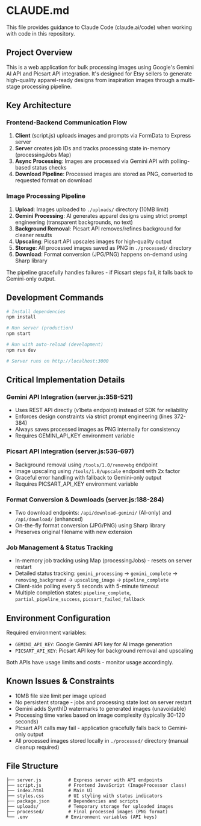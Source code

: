 # CLAUDE.md

This file provides guidance to Claude Code (claude.ai/code) when working with code in this repository.

## Project Overview

This is a web application for bulk processing images using Google's Gemini AI API and Picsart API integration. It's designed for Etsy sellers to generate high-quality apparel-ready designs from inspiration images through a multi-stage processing pipeline.

## Key Architecture

### Frontend-Backend Communication Flow
1. **Client** (script.js) uploads images and prompts via FormData to Express server
2. **Server** creates job IDs and tracks processing state in-memory (processingJobs Map)
3. **Async Processing**: Images are processed via Gemini API with polling-based status checks
4. **Download Pipeline**: Processed images are stored as PNG, converted to requested format on download

### Image Processing Pipeline
1. **Upload**: Images uploaded to `./uploads/` directory (10MB limit)
2. **Gemini Processing**: AI generates apparel designs using strict prompt engineering (transparent backgrounds, no text)
3. **Background Removal**: Picsart API removes/refines background for cleaner results
4. **Upscaling**: Picsart API upscales images for high-quality output
5. **Storage**: All processed images saved as PNG in `./processed/` directory
6. **Download**: Format conversion (JPG/PNG) happens on-demand using Sharp library

The pipeline gracefully handles failures - if Picsart steps fail, it falls back to Gemini-only output.

## Development Commands

```bash
# Install dependencies
npm install

# Run server (production)
npm start

# Run with auto-reload (development)
npm run dev

# Server runs on http://localhost:3000
```

## Critical Implementation Details

### Gemini API Integration (server.js:358-521)
- Uses REST API directly (v1beta endpoint) instead of SDK for reliability
- Enforces design constraints via strict prompt engineering (lines 372-384)
- Always saves processed images as PNG internally for consistency
- Requires GEMINI_API_KEY environment variable

### Picsart API Integration (server.js:536-697)
- Background removal using `/tools/1.0/removebg` endpoint
- Image upscaling using `/tools/1.0/upscale` endpoint with 2x factor
- Graceful error handling with fallback to Gemini-only output
- Requires PICSART_API_KEY environment variable

### Format Conversion & Downloads (server.js:188-284)
- Two download endpoints: `/api/download-gemini/` (AI-only) and `/api/download/` (enhanced)
- On-the-fly format conversion (JPG/PNG) using Sharp library
- Preserves original filename with new extension

### Job Management & Status Tracking
- In-memory job tracking using Map (processingJobs) - resets on server restart
- Detailed status tracking: `gemini_processing` → `gemini_complete` → `removing_background` → `upscaling_image` → `pipeline_complete`
- Client-side polling every 5 seconds with 5-minute timeout
- Multiple completion states: `pipeline_complete`, `partial_pipeline_success`, `picsart_failed_fallback`

## Environment Configuration

Required environment variables:
- `GEMINI_API_KEY`: Google Gemini API key for AI image generation
- `PICSART_API_KEY`: Picsart API key for background removal and upscaling

Both APIs have usage limits and costs - monitor usage accordingly.

## Known Issues & Constraints

- 10MB file size limit per image upload
- No persistent storage - jobs and processing state lost on server restart
- Gemini adds SynthID watermarks to generated images (unavoidable)
- Processing time varies based on image complexity (typically 30-120 seconds)
- Picsart API calls may fail - application gracefully falls back to Gemini-only output
- All processed images stored locally in `./processed/` directory (manual cleanup required)

## File Structure

```
├── server.js          # Express server with API endpoints
├── script.js          # Frontend JavaScript (ImageProcessor class)
├── index.html         # Main UI
├── styles.css         # UI styling with status indicators
├── package.json       # Dependencies and scripts
├── uploads/           # Temporary storage for uploaded images
├── processed/         # Final processed images (PNG format)
└── .env              # Environment variables (API keys)
```